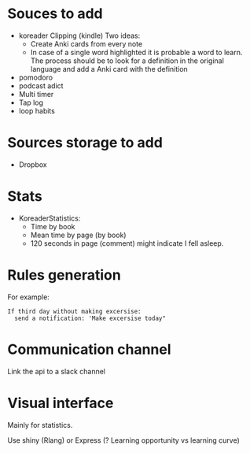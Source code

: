 # Souces to add
- koreader Clipping (kindle)
  Two ideas:
  - Create Anki cards from every note
  - In case of a single word highlighted it is probable a word to learn. The process should be to look for a definition in the original language and add a Anki card with the definition
- pomodoro
- podcast adict
- Multi timer
- Tap log
- loop habits

# Sources storage to add
 - Dropbox

# Stats
 - KoreaderStatistics:
   - Time by book
   - Mean time by page (by book)
   - 120 seconds in page (comment) might indicate I fell asleep.

# Rules generation
 For example:
 ```
 If third day without making excersise:
   send a notification: 'Make excersise today"
   ```
# Communication channel
Link the api to a slack channel

# Visual interface
Mainly for statistics.

Use shiny (Rlang) or Express (? Learning opportunity vs learning curve)
